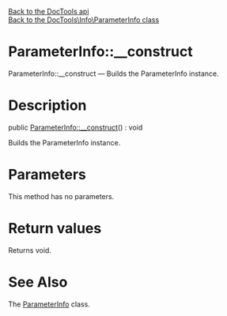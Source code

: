 [Back to the DocTools api](https://github.com/lingtalfi/DocTools/blob/master/doc/api/DocTools.md)<br>
[Back to the DocTools\Info\ParameterInfo class](https://github.com/lingtalfi/DocTools/blob/master/doc/api/DocTools/Info/ParameterInfo.md)


ParameterInfo::__construct
================



ParameterInfo::__construct — Builds the ParameterInfo instance.




Description
================


public [ParameterInfo::__construct](https://github.com/lingtalfi/DocTools/blob/master/doc/api/DocTools/Info/ParameterInfo/__construct.md)() : void




Builds the ParameterInfo instance.




Parameters
================

This method has no parameters.


Return values
================

Returns void.







See Also
================

The [ParameterInfo](https://github.com/lingtalfi/DocTools/blob/master/doc/api/DocTools/Info/ParameterInfo.md) class.
